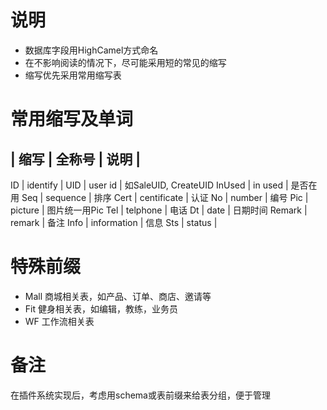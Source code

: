 ﻿# 说明

- 数据库字段用HighCamel方式命名
- 在不影响阅读的情况下，尽可能采用短的常见的缩写
- 缩写优先采用常用缩写表

# 常用缩写及单词

| 缩写   | 全称号     |  说明    |
---------------------------------
ID       | identify       | 
UID      | user id        | 如SaleUID, CreateUID
InUsed   | in used        | 是否在用
Seq      | sequence       | 排序
Cert     | centificate    | 认证
No       | number         | 编号
Pic      | picture        | 图片统一用Pic
Tel      | telphone       | 电话
Dt       | date           | 日期时间
Remark   | remark         | 备注
Info     | information    | 信息
Sts      | status         | 



# 特殊前缀

- Mall 商城相关表，如产品、订单、商店、邀请等
- Fit  健身相关表，如编辑，教练，业务员
- WF   工作流相关表



# 备注

在插件系统实现后，考虑用schema或表前缀来给表分组，便于管理